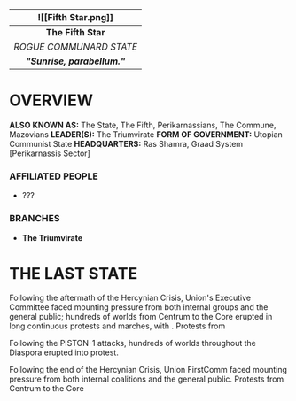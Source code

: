 
|     ![[Fifth Star.png]]      |
| :--------------------------: |
|      **The Fifth Star**      |
|   *ROGUE COMMUNARD STATE*    |
| ***"Sunrise, parabellum."*** |
# **OVERVIEW**
**ALSO KNOWN AS:** The State, The Fifth, Perikarnassians, The Commune, Mazovians
**LEADER(S):** The Triumvirate
**FORM OF GOVERNMENT:** Utopian Communist State
**HEADQUARTERS:** Ras Shamra, Graad System [Perikarnassis Sector]

### **AFFILIATED PEOPLE**
- ???

### **BRANCHES**
- **The Triumvirate**


# **THE LAST STATE**
Following the aftermath of the Hercynian Crisis, Union's Executive Committee faced mounting pressure from both internal groups and the general public; hundreds of worlds from Centrum to the Core erupted in long continuous protests and marches, with . Protests from 

Following the PISTON-1 attacks, hundreds of worlds throughout the Diaspora erupted into protest. 



Following the end of the Hercynian Crisis, Union FirstComm faced mounting pressure from both internal coalitions and the general public. Protests from Centrum to the Core 

